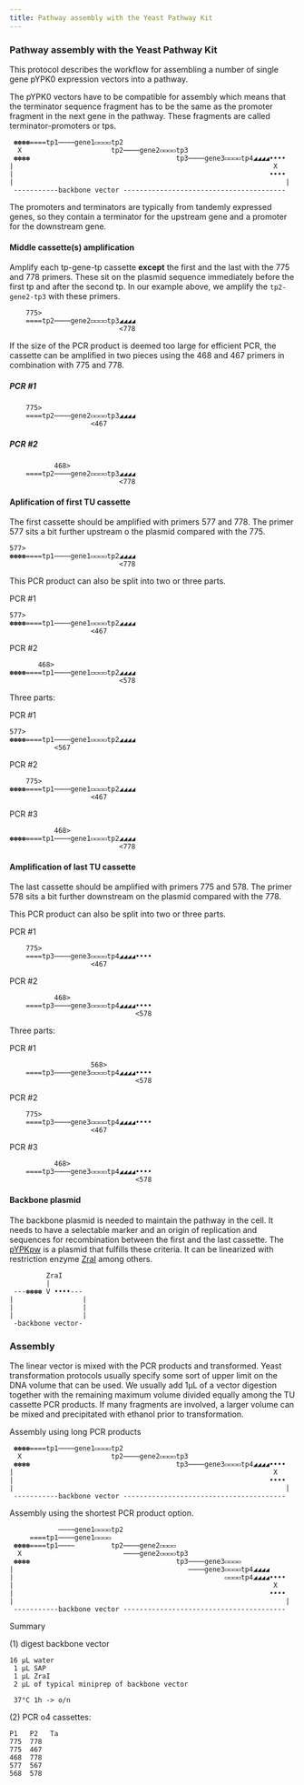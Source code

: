 ```yaml
---
title: Pathway assembly with the Yeast Pathway Kit
---
```


### Pathway assembly with the Yeast Pathway Kit 

This protocol describes the workflow for assembling a number of single gene pYPK0 expression vectors into a pathway.

The pYPK0 vectors have to be compatible for assembly which means that the terminator sequence fragment has to be the same as the promoter fragment in the next gene in the pathway. These fragments are called terminator-promoters or tps.   

     ✽✽✽✽====tp1⋯⋯⋯⋯gene1▭▭▭▭tp2
      X                      tp2⋯⋯⋯⋯gene2▭▭▭▭tp3
     ✽✽✽✽                                    tp3⋯⋯⋯⋯gene3▭▭▭▭tp4◢◢◢◢••••
    |                                                                X
    |                                                               •••• 
    |                                                                   |
     -----------backbone vector ----------------------------------------              
                          

The promoters and terminators are typically from tandemly expressed genes, so they contain a terminator for the upstream gene and a promoter for the downstream gene.

#### Middle cassette(s) amplification

Amplify each tp-gene-tp cassette **except** the first and the last with the 775 and 778 primers. These sit on the plasmid sequence immediately before the first tp and after the second tp. In our example above, we amplify the `tp2-gene2-tp3` with these primers.

        775>
        ====tp2⋯⋯⋯⋯gene2▭▭▭▭tp3◢◢◢◢
                               <778

If the size of the PCR product is deemed too large for efficient PCR, the cassette can be amplified in two pieces using the 468 and 467 primers in combination with 775 and 778.

##### PCR #1

        775>
        ====tp2⋯⋯⋯⋯gene2▭▭▭▭tp3◢◢◢◢
                        <467
##### PCR #2

               468>
        ====tp2⋯⋯⋯⋯gene2▭▭▭▭tp3◢◢◢◢
                               <778

#### Aplification of first TU cassette

The first cassette should be amplified with primers 577 and 778. The primer 577 sits a bit further upstream o the plasmid compared with the 775.

    577>
    ✽✽✽✽====tp1⋯⋯⋯⋯gene1▭▭▭▭tp2◢◢◢◢
                               <778

This PCR product can also be split into two or three parts.

PCR #1

    577>
    ✽✽✽✽====tp1⋯⋯⋯⋯gene1▭▭▭▭tp2◢◢◢◢
                        <467
PCR #2

           468>
    ✽✽✽✽====tp1⋯⋯⋯⋯gene1▭▭▭▭tp2◢◢◢◢
                               <578


Three parts:

PCR #1

    577>
    ✽✽✽✽====tp1⋯⋯⋯⋯gene1▭▭▭▭tp2◢◢◢◢
               <567
PCR #2

        775>
    ✽✽✽✽====tp1⋯⋯⋯⋯gene1▭▭▭▭tp2◢◢◢◢
                        <467
PCR #3

               468>
    ✽✽✽✽====tp1⋯⋯⋯⋯gene1▭▭▭▭tp2◢◢◢◢
                               <778

#### Amplification of last TU cassette

The last cassette should be amplified with primers 775 and 578. The primer 578 sits a bit further downstream on the plasmid compared with the 778.


This PCR product can also be split into two or three parts.

PCR #1

        775>
        ====tp3⋯⋯⋯⋯gene3▭▭▭▭tp4◢◢◢◢••••
                        <467
PCR #2

               468>
        ====tp3⋯⋯⋯⋯gene3▭▭▭▭tp4◢◢◢◢••••
                                   <578


Three parts:

PCR #1

                        568>
        ====tp3⋯⋯⋯⋯gene3▭▭▭▭tp4◢◢◢◢••••
                                   <578


PCR #2

        775>
        ====tp3⋯⋯⋯⋯gene3▭▭▭▭tp4◢◢◢◢••••
                        <467

PCR #3

               468>
        ====tp3⋯⋯⋯⋯gene3▭▭▭▭tp4◢◢◢◢••••
                                   <578


#### Backbone plasmid

The backbone plasmid is needed to maintain the pathway in the cell. It needs to have a selectable marker and an origin of replication and sequences for recombination between the first and the last cassette. The [pYPKpw](https://nbviewer.jupyter.org/github/BjornFJohansson/ypk-xylose-pathways/blob/master/pYPKpw.ipynb) is a plasmid that fulfills these criteria. It can be linearized with restriction enzyme [ZraI](http://rebase.neb.com/rebase/enz/ZraI.html) among others.



             ZraI
             |    
     ---✽✽✽✽ V ••••---
    |                 |
    |                 |
    |                 |
     -backbone vector-



### Assembly

The linear vector is mixed with the PCR products and transformed. Yeast transformation protocols usually specify some sort of upper limit on the DNA volume that can be used. We usually add 1µL of a vector digestion together with the remaining maximum volume divided equally among the TU cassette PCR products. If many fragments are involved, a larger volume can be mixed and precipitated with ethanol prior to transformation.


Assembly using long PCR products 

     ✽✽✽✽====tp1⋯⋯⋯⋯gene1▭▭▭▭tp2
      X                      tp2⋯⋯⋯⋯gene2▭▭▭▭tp3
     ✽✽✽✽                                    tp3⋯⋯⋯⋯gene3▭▭▭▭tp4◢◢◢◢••••
    |                                                                X
    |                                                               •••• 
    |                                                                   |
     -----------backbone vector ----------------------------------------    
     
     
Assembly using the shortest PCR product option.


                ⋯⋯⋯⋯gene1▭▭▭▭tp2
         ====tp1⋯⋯⋯⋯gene1▭▭▭▭
     ✽✽✽✽====tp1⋯⋯⋯⋯         tp2⋯⋯⋯⋯gene2▭▭▭▭
      X                         ⋯⋯⋯⋯gene2▭▭▭▭tp3
     ✽✽✽✽                                    tp3⋯⋯⋯⋯gene3▭▭▭▭
    |                                           ⋯⋯⋯⋯gene3▭▭▭▭tp4◢◢◢◢
    |                                                    ▭▭▭▭tp4◢◢◢◢••••
    |                                                                X
    |                                                               •••• 
    |                                                                   |
     -----------backbone vector ----------------------------------------    






Summary

(1) digest backbone vector

    16 µL water 
     1 µL SAP
     1 µL ZraI
     2 µL of typical miniprep of backbone vector
     
     37°C 1h -> o/n

(2) PCR o4 cassettes:

    P1   P2   Ta
    775  778  
    775  467  
    468  778
    577  567
    568  578

